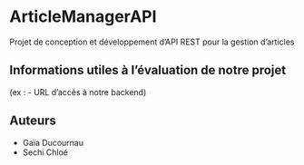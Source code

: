 # ArticleManagerAPI
Projet de conception et développement d’API REST pour la gestion d’articles

## Informations utiles à l’évaluation de notre projet
(ex : - URL d’accès à notre backend)

## Auteurs
- Gaïa Ducournau
- Sechi Chloé